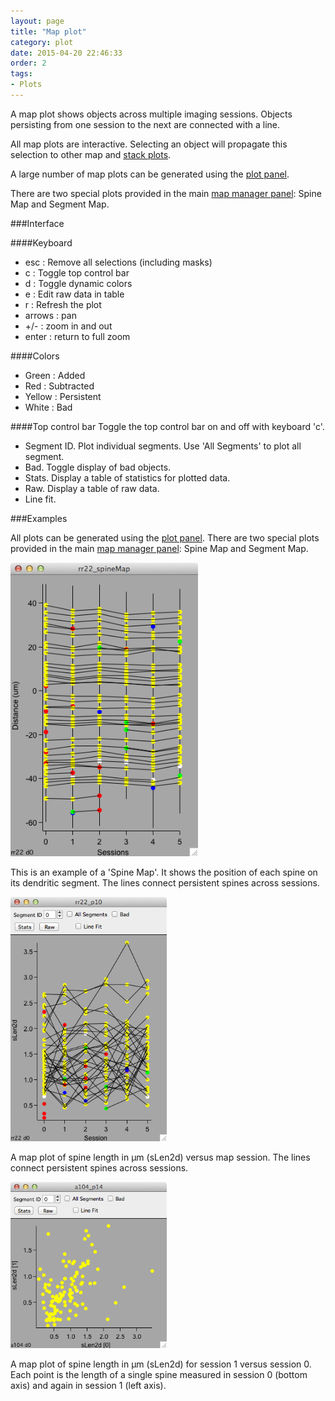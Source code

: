 ```yaml
---
layout: page
title: "Map plot"
category: plot
date: 2015-04-20 22:46:33
order: 2
tags:
- Plots
---
```


A map plot shows objects across multiple imaging sessions. Objects persisting from one session to the next are connected with a line.

All map plots are interactive. Selecting an object will propagate this selection to other map and [stack plots][2].

A large number of map plots can be generated using the [plot panel][1].

There are two special plots provided in the main [map manager panel][3]: Spine Map and Segment Map.

###Interface

####Keyboard
 - esc : Remove all selections (including masks)
 - c : Toggle top control bar
 - d : Toggle dynamic colors
 - e : Edit raw data in table
 - r : Refresh the plot
 - arrows : pan
 - +/- : zoom in and out
 - enter : return to full zoom

####Colors
 - Green : Added
 - Red : Subtracted
 - Yellow : Persistent
 - White : Bad
 
####Top control bar
 Toggle the top control bar on and off with keyboard 'c'. 

 - Segment ID. Plot individual segments. Use 'All Segments' to plot all segment.
 - Bad. Toggle display of bad objects.
 - Stats. Display a table of statistics for plotted data.
 - Raw. Display a table of raw data.
 - Line fit.
 
###Examples

All plots can be generated using the [plot panel][1]. There are two special plots provided in the main [map manager panel][3]: Spine Map and Segment Map.

<IMG class="img-float-left" SRC="../images/mm3/mm3-map-plot.png" WIDTH="300">

This is an example of a 'Spine Map'. It shows the position of each spine on its dendritic segment. The lines connect persistent spines across sessions.
 
<div class="print-page-break"></div>

<IMG class="img-float-left" SRC="../images/mm3/mm3-map1-plot.png" WIDTH="250">

A map plot of spine length in &mu;m (sLen2d) versus map session. The lines connect persistent spines across sessions.

<div class="print-page-break"></div>

<IMG class="img-float-left" SRC="../images/mm3/mm3-map2-plot.png" WIDTH="250">

A map plot of spine length in &mu;m (sLen2d) for session 1 versus session 0. Each point is the length of a single spine measured in session 0 (bottom axis) and again in session 1 (left axis).

<div class="print-page-break"></div>

[1]: /mapmanager/plot-panel/
[2]: /mapmanager/stack-plot/
[3]: /mapmanager/main-panel/

